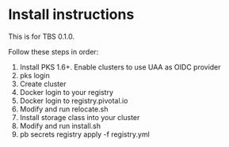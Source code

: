 # Install instructions

This is for TBS 0.1.0.

Follow these steps in order:
1. Install PKS 1.6+. Enable clusters to use UAA as OIDC provider
1. pks login
1. Create cluster
1. Docker login to your registry
1. Docker login to registry.pivotal.io
1. Modify and run relocate.sh
1. Install storage class into your cluster
1. Modify and run install.sh
1. pb secrets registry apply -f registry.yml



